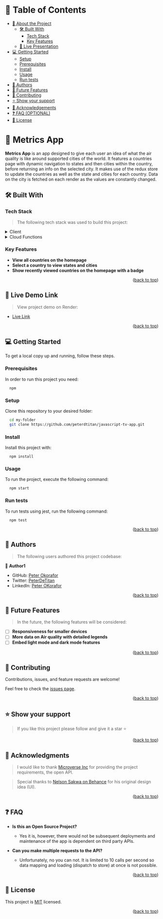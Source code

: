 <a name="readme-top"></a>

# 📗 Table of Contents

- [📖 About the Project](#about-project)
  - [🛠 Built With](#built-with)
    - [Tech Stack](#tech-stack)
    - [Key Features](#key-features)
  - [🚀 Live Presentation](#live-demo)
- [💻 Getting Started](#getting-started)
  - [Setup](#setup)
  - [Prerequisites](#prerequisites)
  - [Install](#install)
  - [Usage](#usage)
  - [Run tests](#run-tests)
- [👥 Authors](#authors)
- [🔭 Future Features](#future-features)
- [🤝 Contributing](#contributing)
- [⭐️ Show your support](#support)
- [🙏 Acknowledgements](#acknowledgements)
- [❓ FAQ (OPTIONAL)](#faq)
- [📝 License](#license)

<!-- PROJECT DESCRIPTION -->

# 📖 Metrics App <a name="about-project"></a>

**Metrics App** is an app designed to give each user an idea of what the air quality is like around supported cities of the world. It features a countries page with dynamic navigation to states and then cities within the country, before returning an info on the selected city. It makes use of the redux store to update the countries as well as the state and cities for each country. Data on the city is fetched on each render as the values are constantly changed.

## 🛠 Built With <a name="built-with"></a>

### Tech Stack <a name="tech-stack"></a>

> The following tech stack was used to build this project:

<details>
  <summary>Client</summary>
  <ul>
    <li><a href="https://javascript.com/">JavaScript</a></li>
    <li><a href="https://react.com/">React</a></li>
    <li><a href="https://tailwindcss.com/">Tailwind CSS</a></li>
  </ul>
</details>


<details>
<summary>Cloud Functions</summary>
  <ul>
    <li><a href="https://www.iqair.com/air-pollution-data-api">Open AIR API</a></li>
  </ul>
</details>

<!-- Features -->

### Key Features <a name="key-features"></a>

- **View all countries on the homepage**
- **Select a country to view states and cities**
- **Show recently viewed countries on the homepage with a badge**

<p align="right">(<a href="#readme-top">back to top</a>)</p>


## 🚀 Live Demo Link <a name="live-demo"></a>

> View project demo on Render:

- [Live Link](https://metrics-app.onrender.com/)

<p align="right">(<a href="#readme-top">back to top</a>)</p>


## 💻 Getting Started <a name="getting-started"></a>

To get a local copy up and running, follow these steps.

### Prerequisites

In order to run this project you need:

```
  npm 
```

### Setup

Clone this repository to your desired folder:

```sh
  cd my-folder
  git clone https://github.com/peterdtitan/javascript-tv-app.git
```

### Install

Install this project with:

```
  npm install
```

### Usage

To run the project, execute the following command:

```
  npm start
```

### Run tests

To run tests using jest, run the following command:

```
  npm test
```


<p align="right">(<a href="#readme-top">back to top</a>)</p>

<!-- AUTHORS -->

## 👥 Authors <a name="authors"></a>

> The following users authored this project codebase:

👤 **Author1**

- GitHub: [Peter Okorafor](https://github.com/peterdtitan)
- Twitter: [PeterDeTitan](https://twitter.com/PeterDeTitan)
- LinkedIn: [Peter OKorafor](https://linkedin.com/in/peterokorafor)


<p align="right">(<a href="#readme-top">back to top</a>)</p>

<!-- FUTURE FEATURES -->

## 🔭 Future Features <a name="future-features"></a>

> In the future, the following features will be considered: 

- [ ] **Responsiveness for smaller devices**
- [ ] **More data on Air quality with detailed legends**
- [ ] **Embed light mode and dark mode features**

<p align="right">(<a href="#readme-top">back to top</a>)</p>

<!-- CONTRIBUTING -->

## 🤝 Contributing <a name="contributing"></a>

Contributions, issues, and feature requests are welcome!

Feel free to check the [issues page](../../issues/).

<p align="right">(<a href="#readme-top">back to top</a>)</p>

<!-- SUPPORT -->

## ⭐️ Show your support <a name="support"></a>

> If you like this project please follow and give it a star ⭐️

<p align="right">(<a href="#readme-top">back to top</a>)</p>

<!-- ACKNOWLEDGEMENTS -->

## 🙏 Acknowledgments <a name="acknowledgements"></a>

> I would like to thank [Microverse Inc](https://www.github.com/microverseinc) for providing the project requirements, the open API.

> Special thanks to [Nelson Sakwa on Behance](https://www.behance.net/gallery/31579789/Ballhead-App-(Free-PSDs)) for his original design idea (UI).

<p align="right">(<a href="#readme-top">back to top</a>)</p>


## ❓ FAQ <a name="faq"></a>

- **Is this an Open Source Project?**

  - Yes it is, however, there would not be subsequent deployments and maintenance of the app is dependent on third party APIs.

- **Can you make multiple requests to the API?**

  - Unfortunately, no you can not. It is limited to 10 calls per second so data mapping and loading (dispatch to store) at once is not possible.

<p align="right">(<a href="#readme-top">back to top</a>)</p>

<!-- LICENSE -->

## 📝 License <a name="license"></a>

This project is [MIT](./MIT.md) licensed.

<p align="right">(<a href="#readme-top">back to top</a>)</p>